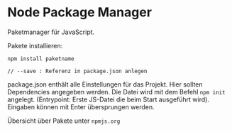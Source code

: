 # Node Package Manager

Paketmanager für JavaScript.

Pakete installieren:
```
npm install paketname

// --save : Referenz in package.json anlegen
```

package.json enthält alle Einstellungen für das Projekt. Hier sollten Dependencies angegeben werden. Die Datei wird mit dem Befehl ```npm init``` angelegt. (Entrypoint: Erste JS-Datei die beim Start ausgeführt wird). Eingaben können mit Enter übersprungen werden.

Übersicht über Pakete unter ```npmjs.org```
